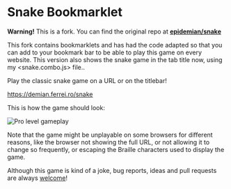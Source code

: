 # Snake Bookmarklet

**Warning!** This is a fork. You can find the original repo at **[epidemian/snake](https://github.com/epidemian/snake)**

This fork contains bookmarklets and has had the code adapted so that you can add to your bookmark bar to be able to play this game on every website.
This version also shows the snake game in the tab title now, using my <snake.combo.js> file..

Play the classic snake game on a URL or on the titlebar!

<https://demian.ferrei.ro/snake>

This is how the game should look:

![Pro level gameplay](gameplay.gif)

Note that the game might be unplayable on some browsers for different reasons, like the browser not showing the full URL, or not allowing it to change so frequently, or escaping the Braille characters used to display the game.

Although this game is kind of a joke, bug reports, ideas and pull requests are always [welcome](https://github.com/richel265/snake-bookmarklet/pulls)!
